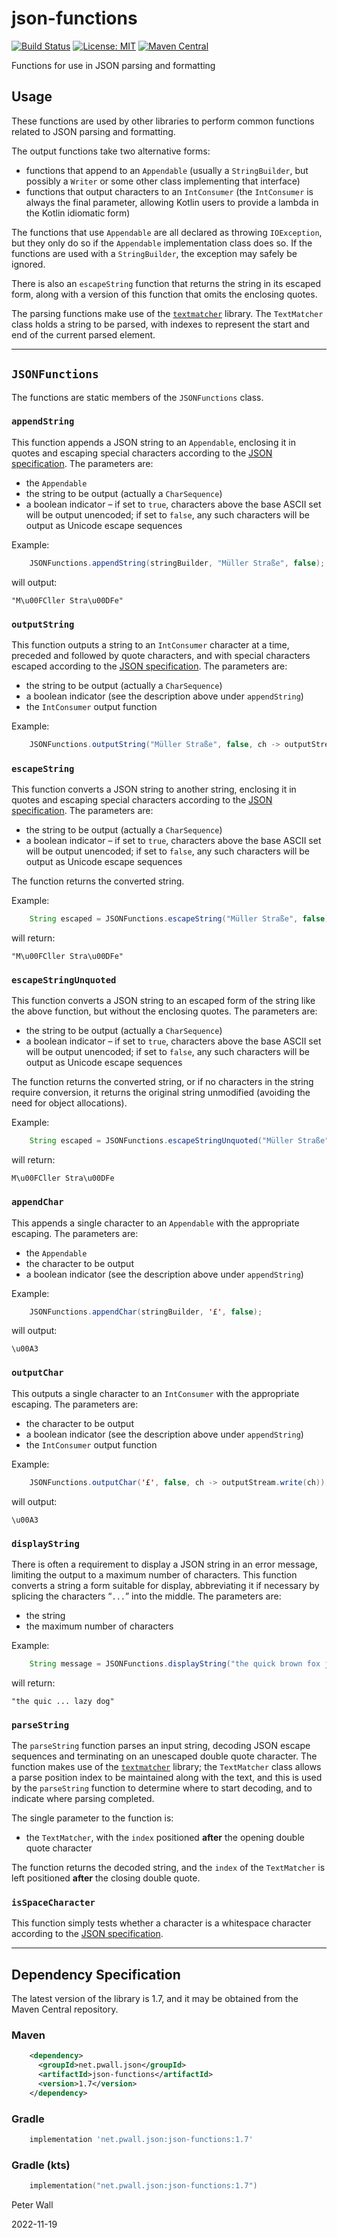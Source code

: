# json-functions

[![Build Status](https://travis-ci.com/pwall567/json-functions.svg?branch=main)](https://app.travis-ci.com/github/pwall567/json-functions)
[![License: MIT](https://img.shields.io/badge/License-MIT-yellow.svg)](https://opensource.org/licenses/MIT)
[![Maven Central](https://img.shields.io/maven-central/v/net.pwall.json/json-functions?label=Maven%20Central)](https://search.maven.org/search?q=g:%22net.pwall.json%22%20AND%20a:%22json-functions%22)

Functions for use in JSON parsing and formatting

## Usage

These functions are used by other libraries to perform common functions related to JSON parsing and formatting.

The output functions take two alternative forms:

- functions that append to an `Appendable` (usually a `StringBuilder`, but possibly a `Writer` or some other class
  implementing that interface)
- functions that output characters to an `IntConsumer` (the `IntConsumer` is always the final parameter, allowing Kotlin
  users to provide a lambda in the Kotlin idiomatic form)

The functions that use `Appendable` are all declared as throwing `IOException`, but they only do so if the `Appendable`
implementation class does so.
If the functions are used with a `StringBuilder`, the exception may safely be ignored.

There is also an `escapeString` function that returns the string in its escaped form, along with a version of this
function that omits the enclosing quotes.

The parsing functions make use of the [`textmatcher`](https://github.com/pwall567/textmatcher) library.
The `TextMatcher` class holds a string to be parsed, with indexes to represent the start and end of the current parsed
element.

---

## `JSONFunctions`

The functions are static members of the `JSONFunctions` class.

### `appendString`

This function appends a JSON string to an `Appendable`, enclosing it in quotes and escaping special characters
according to the [JSON specification](https://www.rfc-editor.org/rfc/rfc8259.html#section-7).
The parameters are:
- the `Appendable`
- the string to be output (actually a `CharSequence`)
- a boolean indicator &ndash; if set to `true`, characters above the base ASCII set will be output unencoded; if set to
  `false`, any such characters will be output as Unicode escape sequences

Example:
```java
    JSONFunctions.appendString(stringBuilder, "Müller Straße", false);
```
will output:
```
"M\u00FCller Stra\u00DFe"
```

### `outputString`

This function outputs a string to an `IntConsumer` character at a time, preceded and followed by quote characters, and
with special characters escaped according to the
[JSON specification](https://www.rfc-editor.org/rfc/rfc8259.html#section-7).
The parameters are:
- the string to be output (actually a `CharSequence`)
- a boolean indicator (see the description above under `appendString`)
- the `IntConsumer` output function

Example:
```java
    JSONFunctions.outputString("Müller Straße", false, ch -> outputStream.write(ch));
```

### `escapeString`

This function converts a JSON string to another string, enclosing it in quotes and escaping special characters
according to the [JSON specification](https://www.rfc-editor.org/rfc/rfc8259.html#section-7).
The parameters are:
- the string to be output (actually a `CharSequence`)
- a boolean indicator &ndash; if set to `true`, characters above the base ASCII set will be output unencoded; if set to
  `false`, any such characters will be output as Unicode escape sequences

The function returns the converted string.

Example:
```java
    String escaped = JSONFunctions.escapeString("Müller Straße", false);
```
will return:
```
"M\u00FCller Stra\u00DFe"
```

### `escapeStringUnquoted`

This function converts a JSON string to an escaped form of the string like the above function, but without the enclosing
quotes.
The parameters are:
- the string to be output (actually a `CharSequence`)
- a boolean indicator &ndash; if set to `true`, characters above the base ASCII set will be output unencoded; if set to
  `false`, any such characters will be output as Unicode escape sequences

The function returns the converted string, or if no characters in the string require conversion, it returns the original
string unmodified (avoiding the need for object allocations).

Example:
```java
    String escaped = JSONFunctions.escapeStringUnquoted("Müller Straße", false);
```
will return:
```
M\u00FCller Stra\u00DFe
```

### `appendChar`

This appends a single character to an `Appendable` with the appropriate escaping.
The parameters are:
- the `Appendable`
- the character to be output
- a boolean indicator (see the description above under `appendString`)

Example:
```java
    JSONFunctions.appendChar(stringBuilder, '£', false);
```
will output:
```
\u00A3
```

### `outputChar`

This outputs a single character to an `IntConsumer` with the appropriate escaping.
The parameters are:
- the character to be output
- a boolean indicator (see the description above under `appendString`)
- the `IntConsumer` output function

Example:
```java
    JSONFunctions.outputChar('£', false, ch -> outputStream.write(ch));
```
will output:
```
\u00A3
```

### `displayString`

There is often a requirement to display a JSON string in an error message, limiting the output to a maximum number of
characters.
This function converts a string a form suitable for display, abbreviating it if necessary by splicing the characters
&ldquo;` ... `&rdquo; into the middle.
The parameters are:
- the string
- the maximum number of characters 

Example:
```java
    String message = JSONFunctions.displayString("the quick brown fox jumps over the lazy dog", 21);
```
will return:
```
"the quic ... lazy dog"
```

### `parseString`

The `parseString` function parses an input string, decoding JSON escape sequences and terminating on an unescaped double
quote character.
The function makes use of the [`textmatcher`](https://github.com/pwall567/textmatcher) library; the `TextMatcher` class
allows a parse position index to be maintained along with the text, and this is used by the `parseString` function to
determine where to start decoding, and to indicate where parsing completed.

The single parameter to the function is:
- the `TextMatcher`, with the `index` positioned **after** the opening double quote character

The function returns the decoded string, and the `index` of the `TextMatcher` is left positioned **after** the closing
double quote.

### `isSpaceCharacter`

This function simply tests whether a character is a whitespace character according to the
[JSON specification](https://www.rfc-editor.org/rfc/rfc8259.html#section-2).

---

## Dependency Specification

The latest version of the library is 1.7, and it may be obtained from the Maven Central repository.

### Maven
```xml
    <dependency>
      <groupId>net.pwall.json</groupId>
      <artifactId>json-functions</artifactId>
      <version>1.7</version>
    </dependency>
```
### Gradle
```groovy
    implementation 'net.pwall.json:json-functions:1.7'
```
### Gradle (kts)
```kotlin
    implementation("net.pwall.json:json-functions:1.7")
```

Peter Wall

2022-11-19
